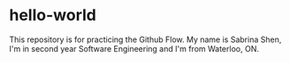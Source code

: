 # hello-world
This repository is for practicing the Github Flow.
My name is Sabrina Shen, I'm in second year Software Engineering and I'm from Waterloo, ON.

